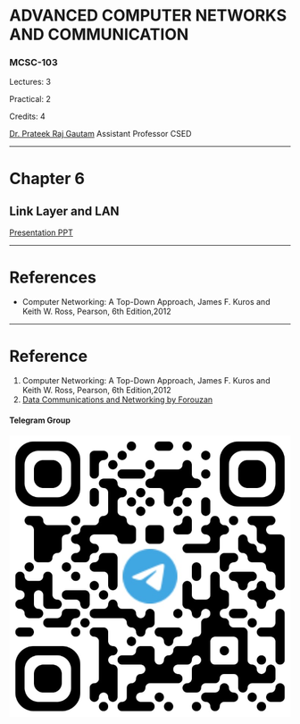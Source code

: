 # ADVANCED COMPUTER NETWORKS AND COMMUNICATION

### MCSC-103

Lectures: 3

Practical: 2

Credits: 4

[Dr. Prateek Raj Gautam](mailto:prateek@cas.res.in) 
Assistant Professor CSED

---
# Chapter 6
## Link Layer and LAN


[Presentation PPT](./ACNC_Chapter_6_v8.2.pptx)






---
# References

- Computer Networking: A Top-Down Approach, James F. Kuros and Keith W. Ross, Pearson, 6th Edition,2012
















---

# Reference

1. Computer Networking: A Top-Down Approach, James F. Kuros and Keith W. Ross, Pearson, 6th Edition,2012
1. [Data Communications and Networking by Forouzan]()

#### Telegram Group

![](./telegramGroup.jpg)
